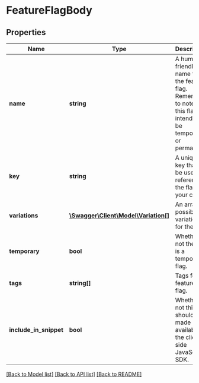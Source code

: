 # FeatureFlagBody

## Properties
Name | Type | Description | Notes
------------ | ------------- | ------------- | -------------
**name** | **string** | A human-friendly name for the feature flag. Remember to note if this flag is intended to be temporary or permanent. | 
**key** | **string** | A unique key that will be used to reference the flag in your code. | 
**variations** | [**\Swagger\Client\Model\Variation[]**](Variation.md) | An array of possible variations for the flag. | 
**temporary** | **bool** | Whether or not the flag is a temporary flag. | [optional] 
**tags** | **string[]** | Tags for the feature flag. | [optional] 
**include_in_snippet** | **bool** | Whether or not this flag should be made available to the client-side JavaScript SDK. | [optional] 

[[Back to Model list]](../README.md#documentation-for-models) [[Back to API list]](../README.md#documentation-for-api-endpoints) [[Back to README]](../README.md)


